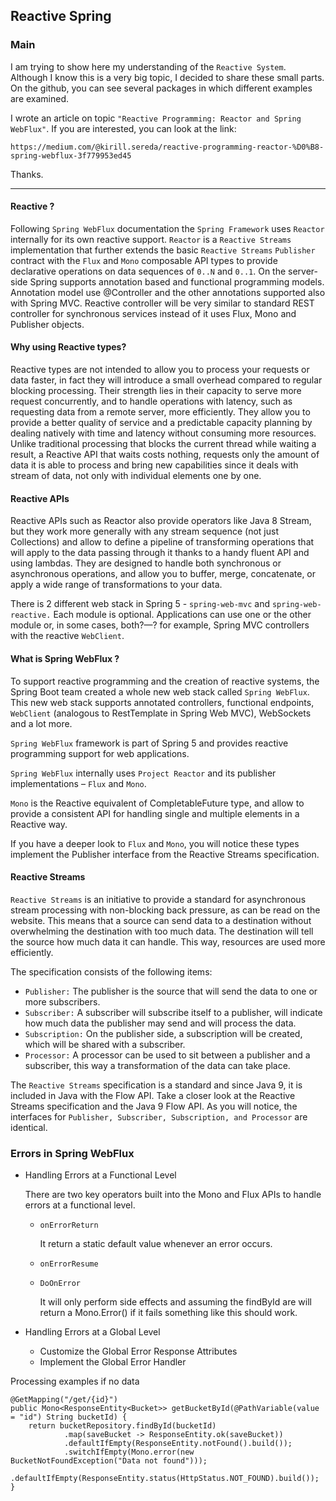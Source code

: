 ## Reactive Spring

### Main

I am trying to show here my understanding of the `Reactive System`.
Although I know this is a very big topic, I decided to share these small parts.
On the github, you can see several packages in which different examples are examined.

I wrote an article on topic `"Reactive Programming: Reactor and Spring WebFlux"`. 
If you are interested, you can look at the link:

    https://medium.com/@kirill.sereda/reactive-programming-reactor-%D0%B8-spring-webflux-3f779953ed45

Thanks.
_____

#### Reactive ?

Following `Spring WebFlux` documentation the `Spring Framework` uses `Reactor` internally for its own reactive support. 
`Reactor` is a `Reactive Streams` implementation that further extends the basic `Reactive Streams` `Publisher` contract with the `Flux` and `Mono` composable API types to provide declarative operations on data sequences of `0..N` and `0..1`. 
On the server-side Spring supports annotation based and functional programming models. 
Annotation model use @Controller and the other annotations supported also with Spring MVC. 
Reactive controller will be very similar to standard REST controller for synchronous services instead of it uses Flux, Mono and Publisher objects.

#### Why using Reactive types?

Reactive types are not intended to allow you to process your requests or data faster, in fact they will introduce a small overhead compared to regular blocking processing. 
Their strength lies in their capacity to serve more request concurrently, and to handle operations with latency, such as requesting data from a remote server, more efficiently. 
They allow you to provide a better quality of service and a predictable capacity planning by dealing natively with time and latency without consuming more resources. 
Unlike traditional processing that blocks the current thread while waiting a result, a Reactive API that waits costs nothing, requests only the amount of data it is able to process and bring new capabilities since it deals with stream of data, not only with individual elements one by one.

#### Reactive APIs
Reactive APIs such as Reactor also provide operators like Java 8 Stream, but they work more generally with any stream sequence (not just Collections) and allow to define a pipeline of transforming operations that will apply to the data passing through it thanks to a handy fluent API and using lambdas. 
They are designed to handle both synchronous or asynchronous operations, and allow you to buffer, merge, concatenate, or apply a wide range of transformations to your data.

There is 2 different web stack in Spring 5 - `spring-web-mvc` and `spring-web-reactive.` 
Each module is optional.
Applications can use one or the other module or, in some cases, both?—? 
for example, Spring MVC controllers with the reactive `WebClient`.
 
#### What is Spring WebFlux ?

To support reactive programming and the creation of reactive systems, the Spring Boot team created a whole new web stack called `Spring WebFlux`. 
This new web stack supports annotated controllers, functional endpoints, `WebClient` (analogous to RestTemplate in Spring Web MVC), WebSockets and a lot more.
 
`Spring WebFlux` framework is part of Spring 5 and provides reactive programming support for web applications.

`Spring WebFlux` internally uses `Project Reactor` and its publisher implementations – `Flux` and `Mono`.

`Mono` is the Reactive equivalent of CompletableFuture type, and allow to provide a consistent API for handling single and multiple elements in a Reactive way.

If you have a deeper look to `Flux` and `Mono`, you will notice these types implement the Publisher interface from the Reactive Streams specification.


#### Reactive Streams

`Reactive Streams` is an initiative to provide a standard for asynchronous stream processing with non-blocking back pressure, as can be read on the website. 
This means that a source can send data to a destination without overwhelming the destination with too much data. The destination will tell the source how much data it can handle. 
This way, resources are used more efficiently.

The specification consists of the following items:

- `Publisher:` The publisher is the source that will send the data to one or more subscribers.
- `Subscriber:` A subscriber will subscribe itself to a publisher, will indicate how much data the publisher may send and will process the data.
- `Subscription:` On the publisher side, a subscription will be created, which will be shared with a subscriber.
- `Processor:` A processor can be used to sit between a publisher and a subscriber, this way a transformation of the data can take place.

The `Reactive Streams` specification is a standard and since Java 9, it is included in Java with the Flow API. 
Take a closer look at the Reactive Streams specification and the Java 9 Flow API. As you will notice, the interfaces for `Publisher, Subscriber, Subscription, and Processor` are identical.


### Errors in Spring WebFlux

- Handling Errors at a Functional Level

  There are two key operators built into the Mono and Flux APIs to handle errors at a functional level.
  
    - `onErrorReturn`
    
        It return a static default value whenever an error occurs.
    
    - `onErrorResume`
    
    - `DoOnError `
    
        It will only perform side effects and assuming the findById are will return a Mono.Error() if it fails something like this should work.
  
- Handling Errors at a Global Level
    - Customize the Global Error Response Attributes
    - Implement the Global Error Handler



Processing examples if no data

    @GetMapping("/get/{id}")
    public Mono<ResponseEntity<Bucket>> getBucketById(@PathVariable(value = "id") String bucketId) {
        return bucketRepository.findById(bucketId)
                .map(saveBucket -> ResponseEntity.ok(saveBucket))
                .defaultIfEmpty(ResponseEntity.notFound().build()); 
                .switchIfEmpty(Mono.error(new BucketNotFoundException("Data not found")));
                .defaultIfEmpty(ResponseEntity.status(HttpStatus.NOT_FOUND).build());
    }

